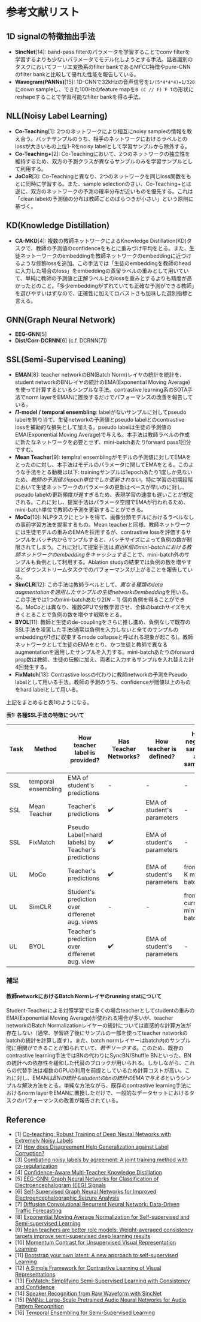 # 参考文献リスト

## 1D signalの特徴抽出手法

- **SincNet**[14]: band-pass filterのパラメータを学習することでconv filterを学習するよりも少ないパラメータでモデル化しようとする手法。話者識別のタスクにおいてフーリエ変換系のfilter bankであるMFCC特徴やpure-CNNのfilter bankと比較して優れた性能を報告している。
- **Wavegram(PANNs)**[15]: 1D-CNNで32kHzの音声信号を`1/(5*4*4*4)=1/320`にdown sampleし、できた100Hzのfeature mapを`B (C // F) F T`の形状にreshapeすることで学習可能なfilter bankを得る手法。

## NLL(Noisy Label Learning)

- **Co-Teaching**[1]: 2つのネットワークにより相互にnoisy sampleの情報を教え合う。バッチサンプルのうち、相手のネットワークにおけるラベルとのlossが大きいもの上位1-Rをnoisy labelとして学習サンプルから除外する。
- **Co-Teaching+**[2]: Co-Teachingにおいて、2つのネットワークの独立性を維持するため、双方の予測クラスが異なるサンプルのみを学習サンプルとして利用する。
- **JoCoR**[3]: Co-Teachingと異なり、2つのネットワークを同じloss関数をもとに同時に学習する。また、sample selectionのさい、Co-Teaching+とは逆に、双方のネットワークの予測の確率分布が近いものを優先する。これは「clean labelの予測値の分布は教師ごとのばらつきが小さい」という原則に基づく。

## KD(Knowledge Distillation)

- **CA-MKD**[4]: 複数の教師ネットワークによるKnowledge Distillation(KD)タスクで、教師の予測値のconfidenceをもとに重みづけ平均をとる。また、生徒ネットーワークのembeddingを教師ネットワークのembeddingに近づけるような修飾lossを追加。この手法では「生徒のembeddingを教師のheadに入力した場合のloss」をembeddingの蒸留ラベルの重みとして用いていて、単純に教師の予測値と正解ラベルとのlossを重みとするよりも精度が高かったとのこと。「多少embeddingがずれていても正確な予測ができる教師」を選びやすいはずなので、正確性に加えてロバストさも加味した選別指標と言える。

## GNN(Graph Neural Network)

- **EEG-GNN**[5]
- **Dist/Corr-DCRNN**[6] (c.f. DCRNN[7])

## SSL(Semi-Supervised Leaning)

- **EMAN**[8]: teacher networkのBN(Batch Norm)レイヤの統計を統計を、student networkのBNレイヤの統計のEMA(Exponential Moving Average)を使って計算するといるシンプルな手法。contrastive learning系のSOTA手法でnorm layerをEMANに置換するだけでパフォーマンスの改善を報告している。
- **$\Pi$-model / temporal ensembling**: labelがないサンプルに対してpseudo labelを割り当て、生徒networkの予測値とpseudo labelとのcontrastive lossを補助的な損失として加える。pseudo labelは生徒の予測値のEMA(Exponential Moving Average)で与える。本手法は教師ラベルの作成に新たなネットワークを必要とせず、mini-batchあたりforward pass1回分ですむ。
- **Mean Teacher**[9]: templral ensemblingがモデルの予測値に対してEMAをとったのに対し、本手法はモデルのパラメータに関してEMAをとる。このような手法をとる動機は以下: trainingサンプルは1epochあたり1度しか見ないため、*教師の予測値がepoch単位でしか更新されない*。特に学習の初期段階において生徒ネットワークのパラメータの更新はペースが早いのに対し、pseudo labelの更新頻度が遅すぎるため、表現学習の速度も遅いことが想定される。これに対し、提案手法はパラメータ空間でEMAが行われるため、mini-batch単位で教師の予測を更新することができる。
- **MoCo**[10]: NLPタスクにヒントを得て、画像分類モデルにおけるラベルなしの事前学習方法を提案するもの。Mean teacherと同様、教師ネットワークには生徒モデルの重みのEMAを採用するが、contrastive lossを評価するサンプルをバッチ内からサンプルすると、バッチサイズによって負例の数が制限されてしまう。これに対して提案手法は*直近K個のmini-batchにおける教師ネットワークのembeddingをキャッシュする*ことで、mini-batch外のサンプルも負例として利用する。Ablation studyの結果では負例の数を増やすほどダウンストリームタスクでのパフォーマンスが上がることを報告している。
- **SimCLR**[12]: この手法は教師ラベルとして、*異なる種類のdata augmentationを適用したサンプルの生徒networkのembedding*を用いる。この手法では1つのmini-batchあたり$2(N-1)$ 個の負例を得ることができる。MoCoとは異なり、複数GPUで分散学習させ、全体のbatchサイズを大きくとることで負例の数を増やす戦略をとる。
- **BYOL**[11]: 教師と生徒のde-couplingをさらに推し進め、負例なしで既存のSSL手法を凌駕した手法(通常は負例を入力しないと全てのサンプルのembeddingが1点に収束するmode collapseと呼ばれる現象が起こる)。教師ネットワークとして生徒のEMAをとり、かつ生徒と教師で異なるaugmentationを適用したサンプルを入力する。mini-batchあたりのforward prop数は教師、生徒の伝搬に加え、両者に入力するサンプルを入れ替えた計4回発生する。
- **FixMatch**[13]: Contrastive lossの代わりに教師networkの予測をPseudo labelとして用いる手法。教師の予測のうち、confidenceが閾値以上のものをhard labelとして用いる。

上記をまとめると表1のようになる。

**表1: 各種SSL手法の特徴について**

| Task | Method          | How teacher label is provided?         | Has Teacher Networks? | How teacher is defined?             | How negative samples are sampled? | number of forward prop. / mini-batch | Constrastive Loss Funciton   |
|------|-----------------|----------------------------------------|-----------------------|-------------------------------------|-----------------------------------|------------------------------------|-----------------------------|
| SSL  | temporal ensembling | EMA of student's predictions         | -                     | -                                   | -                              | 1                                  | MSE                         |
| SSL  | Mean Teacher    | Teacher's predictions                   | ✔️                    | EMA of student's parameters        | -                              | 2                                  | MSE                         |
| SSL  | FixMatch        | Pseudo Label(=hard labels) by Teacher's predictions | ✔️ | EMA of student's parameters        | -                              | 2                                  | Cross Entropy(student, PL)  |
| UL   | MoCo            | Teacher's predictions                   | ✔️                    | EMA of student's parameters        | from last K mini-batches          | 2                                  | Info-NCE                    |
| UL   | SimCLR          | Student's prediction over differenet aug. views | - | -                                   | from current mini-batch           | 2                                  | NT-Xent                     |
| UL   | BYOL            | Teacher's prediction over differenet aug. view | ✔️ | EMA of student's parameters        | -                              | 4                                  | NT-Xent (w/o negative loss) |


### 補足

#### 教師networkにおけるBatch Normレイヤのrunning statについて

Student-Teacherによる対照学習では多くの場合teacherとしてstudentの重みのEMA(Exponential Moving Average)が使われる場合が多いが、teacher networkのBatch Normalizationレイヤーの統計については直感的な計算方法が存在しない（通常、学習終了後にサンプルの一部を使ってteacher networkのbatchの統計を計算し直す）。また、batch normレイヤーはbatch内のサンプル間に相関ができることが知られていて、*若干リークする*。このため、既存のcontrastive learning手法ではBNの代わりにSyncBN/Shuffle BNといった、BNの統計への依存性を緩和した代替のブロックが用いられる。しかしながら、これらの代替手法は複数のGPUの利用を前提としているため計算コストが高い。これに対し、EMANは*BNの統計もstudentのbnの統計のEMAで与える*というシンプルな解決方法をとる。単純な方法ながら、既存のcontrastive learning手法におけるnorm layerをEMANに置換しただけで、一般的なデータセットにおけるタスクのパフォーマンスの改善が報告されている。

## Reference

- [1] [Co-teaching: Robust Training of Deep Neural Networks with Extremely Noisy Labels](https://arxiv.org/abs/1804.06872)
- [2] [How does Disagreement Help Generalization against Label Corruption?](https://arxiv.org/abs/1901.04215)
- [3] [Combating noisy labels by agreement: A joint training method with co-regularization](https://arxiv.org/abs/2003.02752)
- [4] [Confidence-Aware Multi-Teacher Knowledge Distillation](https://arxiv.org/abs/2201.00007)
- [5] [EEG-GNN: Graph Neural Networks for Classification of Electroencephalogram (EEG) Signals](https://arxiv.org/abs/2106.09135)
- [6] [Self-Supervised Graph Neural Networks for Improved Electroencephalographic Seizure Analysis](https://arxiv.org/abs/2104.08336)
- [7] [Diffusion Convolutional Recurrent Neural Network: Data-Driven Traffic Forecasting](https://arxiv.org/abs/1707.01926)
- [8] [Exponential Moving Average Normalization for Self-supervised and Semi-supervised Learning](https://openaccess.thecvf.com/content/CVPR2021/papers/Cai_Exponential_Moving_Average_Normalization_for_Self-Supervised_and_Semi-Supervised_Learning_CVPR_2021_paper.pdf)
- [9] [Mean teachers are better role models: Weight-averaged consistency targets improve semi-supervised deep learning results](https://arxiv.org/abs/1703.01780)
- [10] [Momentum Contrast for Unsupervised Visual Representation Learning](https://openaccess.thecvf.com/content_CVPR_2020/papers/He_Momentum_Contrast_for_Unsupervised_Visual_Representation_Learning_CVPR_2020_paper.pdf)
- [11] [Bootstrap your own latent: A new approach to self-supervised Learning](https://arxiv.org/abs/2006.07733)
- [12] [A Simple Framework for Contrastive Learning of Visual Representations](https://arxiv.org/abs/2002.05709)
- [13] [FixMatch: Simplifying Semi-Supervised Learning with Consistency and Confidence](https://arxiv.org/abs/2001.07685)
- [14] [Speaker Recognition from Raw Waveform with SincNet](https://arxiv.org/abs/1808.00158)
- [15] [PANNs: Large-Scale Pretrained Audio Neural Networks for Audio Pattern Recognition](https://arxiv.org/abs/1912.10211)
- [16] [Temporal Ensembling for Semi-Supervised Learning](https://arxiv.org/abs/1610.02242)